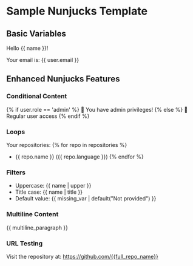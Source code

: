 # Sample Nunjucks Template

## Basic Variables

Hello {{ name }}!

Your email is: {{ user.email }}

## Enhanced Nunjucks Features

### Conditional Content

{% if user.role == 'admin' %} 🔑 You have admin privileges! {% else %} 👤
Regular user access {% endif %}

### Loops

Your repositories: {% for repo in repositories %}

- {{ repo.name }} ({{ repo.language }}) {% endfor %}

### Filters

- Uppercase: {{ name | upper }}
- Title case: {{ name | title }}
- Default value: {{ missing_var | default("Not provided") }}

### Multiline Content

{{ multiline_paragraph }}

### URL Testing

Visit the repository at: https://github.com/{{full_repo_name}}
